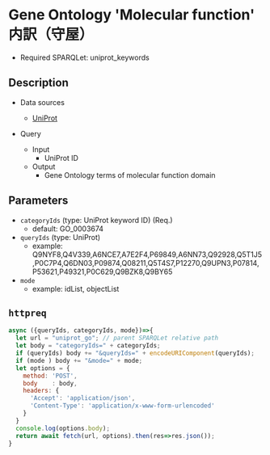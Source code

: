 # Gene Ontology 'Molecular function' 内訳（守屋）

- Required SPARQLet: uniprot_keywords

## Description

- Data sources
    - [UniProt](https://www.uniprot.org/)
    
- Query
    - Input
        - UniProt ID
    - Output
        - Gene Ontology terms of molecular function domain

## Parameters

* `categoryIds` (type: UniProt keyword ID) (Req.)
  * default: GO_0003674
* `queryIds` (type: UniProt)
  * example: Q9NYF8,Q4V339,A6NCE7,A7E2F4,P69849,A6NN73,Q92928,Q5T1J5,P0C7P4,Q6DN03,P09874,Q08211,Q5T4S7,P12270,Q9UPN3,P07814,P53621,P49321,P0C629,Q9BZK8,Q9BY65
* `mode`
  * example: idList, objectList
  
## `httpreq`

```javascript
async ({queryIds, categoryIds, mode})=>{
  let url = "uniprot_go"; // parent SPARQLet relative path
  let body = "categoryIds=" + categoryIds;
  if (queryIds) body += "&queryIds=" + encodeURIComponent(queryIds);
  if (mode ) body += "&mode=" + mode;
  let options = {
    method: 'POST',
    body	: body,
    headers: {
      'Accept': 'application/json',
      'Content-Type': 'application/x-www-form-urlencoded'
    }
  }
  console.log(options.body);
  return await fetch(url, options).then(res=>res.json());
}
```
  